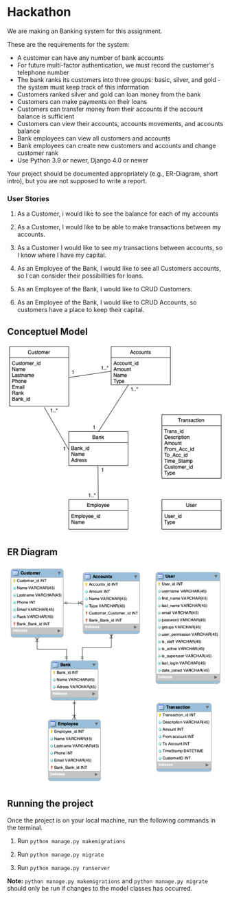 # Hackathon

We are making an Banking system for this assignment.

These are the requirements for the system:

- A customer can have any number of bank accounts
- For future multi-factor authentication, we must record the customer's telephone number
- The bank ranks its customers into three groups: basic, silver, and gold - the system must keep track of this information
- Customers ranked silver and gold can loan money from the bank
- Customers can make payments on their loans
- Customers can transfer money from their accounts if the account balance is sufficient
- Customers can view their accounts, accounts movements, and accounts balance
- Bank employees can view all customers and accounts
- Bank employees can create new customers and accounts and change customer rank
- Use Python 3.9 or newer, Django 4.0 or newer

Your project should be documented appropriately (e.g., ER-Diagram, short intro), but you are not supposed to write a report.

### User Stories
1. As a Customer, i would like to see the balance for each of my accounts

2. As a Customer, I would like to be able to make transactions between my accounts.

3. As a Customer I would like to see my transactions between accounts, so I know where I have my capital.

4. As an Employee of the Bank, I would like to see all Customers accounts, so I can consider their possibilities for loans.

5. As an Employee of the Bank, I would like to CRUD Customers.

6. As an Employee of the Bank, I would like to CRUD Accounts, so customers have a place to keep their capital.

## Conceptuel Model 
![Conceptuel Model](Banking_conceptional.png)

## ER Diagram
![ER Diagram](Banking_Hack_ER.png)

## Running the project
Once the project is on your local machine, run the following commands in the terminal.
1. Run `python manage.py makemigrations`
 
2. Run `python manage.py migrate`

3. Run `python manage.py runserver`

**Note:** `python manage.py makemigrations` and `python manage.py migrate` should only be run if changes to the model classes has occurred.
